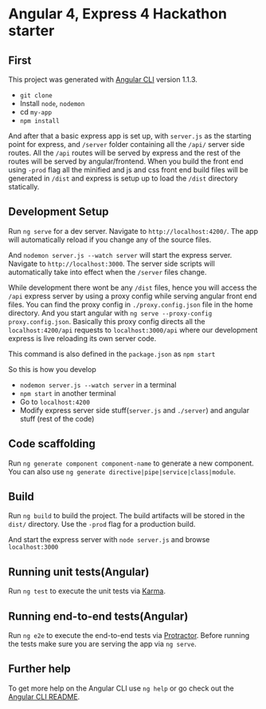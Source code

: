 # Angular 4, Express 4 Hackathon starter

## First

This project was generated with [Angular CLI](https://github.com/angular/angular-cli) version 1.1.3.

* `git clone`
* Install `node`, `nodemon`
* cd `my-app`
* `npm install`

And after that a basic express app is set up, with `server.js` as the starting point for express, and `/server` folder containing all the `/api/` server side routes. All the `/api` routes will be served by express and the rest of the routes will be served by angular/frontend. When you build the front end using `-prod` flag all the minified and js and css front end build files will be generated in `/dist` and express is setup up to load the `/dist` directory statically.

## Development Setup

Run `ng serve` for a dev server. Navigate to `http://localhost:4200/`. The app will automatically reload if you change any of the source files.

And `nodemon server.js --watch server` will start the express server. Navigate to `http://localhost:3000`. The server side scripts will automatically take into effect when the `/server` files change.

While development there wont be any `/dist` files, hence you will access the `/api` express server by using a proxy config while serving angular front end files. You can find the proxy config in `./proxy.config.json` file in the home directory. And you start angular with `ng serve --proxy-config proxy.config.json`. Basically this proxy config directs all the `localhost:4200/api` requests to `localhost:3000/api` where our development express is live reloading its own server code.

This command is also defined in the `package.json` as `npm start`

So this is how you develop
* `nodemon server.js --watch server` in a terminal
* `npm start` in another terminal
* Go to `localhost:4200`
* Modify express server side stuff(`server.js` and `./server`) and angular stuff (rest of the code)

## Code scaffolding

Run `ng generate component component-name` to generate a new component. You can also use `ng generate directive|pipe|service|class|module`.

## Build

Run `ng build` to build the project. The build artifacts will be stored in the `dist/` directory. Use the `-prod` flag for a production build.

And start the express server with `node server.js` and browse `localhost:3000`

## Running unit tests(Angular)

Run `ng test` to execute the unit tests via [Karma](https://karma-runner.github.io).

## Running end-to-end tests(Angular)

Run `ng e2e` to execute the end-to-end tests via [Protractor](http://www.protractortest.org/).
Before running the tests make sure you are serving the app via `ng serve`.

## Further help

To get more help on the Angular CLI use `ng help` or go check out the [Angular CLI README](https://github.com/angular/angular-cli/blob/master/README.md).

